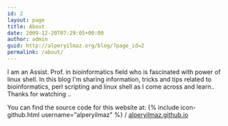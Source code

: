 ```yaml
---
id: 2
layout: page
title: About
date: 2009-12-20T07:29:05+00:00
author: admin
guid: http://alperyilmaz.org/blog/?page_id=2
permalink: /about/
---
```


I am an Assist. Prof. in bioinformatics field who is fascinated with power of linux shell. In this blog I'm sharing information, tricks and tips related to bioinformatics, perl scripting and linux shell as I come across and learn.. Thanks for watching ..

You can find the source code for this website at:
{% include icon-github.html username="alperyilmaz" %} /
[alperyilmaz.github.io](https://github.com/alperyilmaz/alperyilmaz.github.io)
